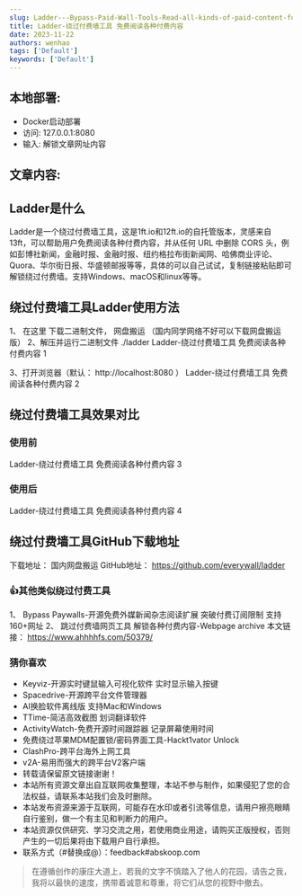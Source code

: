 ```yaml
---
slug: Ladder---Bypass-Paid-Wall-Tools-Read-all-kinds-of-paid-content-for-free
title: Ladder-绕过付费墙工具 免费阅读各种付费内容 
date: 2023-11-22
authors: wenhao
tags: ['Default']
keywords: ['Default']
---
```

## 本地部署:



- Docker启动部署
- 访问: 127.0.0.1:8080
- 输入: 解锁文章网址内容
## 文章内容:



## Ladder是什么



Ladder是一个绕过付费墙工具，这是1ft.io和12ft.io的自托管版本，灵感来自13ft，可以帮助用户免费阅读各种付费内容，并从任何 URL 中删除 CORS 头，例如彭博社新闻，金融时报、金融时报、纽约格拉布街新闻网、哈佛商业评论、Quora、华尔街日报、华盛顿邮报等等，具体的可以自己试试，复制链接粘贴即可解锁绕过付费墙。支持Windows、macOS和linux等等。 
## 绕过付费墙工具Ladder使用方法



1、 在这里 下载二进制文件， 网盘搬运 （国内同学网络不好可以下载网盘搬运版） 
2、解压并运行二进制文件 ./ladder 
Ladder-绕过付费墙工具 免费阅读各种付费内容 1 

3、打开浏览器（默认： http://localhost:8080 ） 
Ladder-绕过付费墙工具 免费阅读各种付费内容 2 

## 绕过付费墙工具效果对比



### 使用前

Ladder-绕过付费墙工具 免费阅读各种付费内容 3 

### 使用后

Ladder-绕过付费墙工具 免费阅读各种付费内容 4 

## 绕过付费墙工具GitHub下载地址



下载地址： 国内网盘搬运 
GitHub地址： https://github.com/everywall/ladder 
### 👍其他类似绕过付费工具

1、 Bypass Paywalls-开源免费外媒新闻杂志阅读扩展 突破付费订阅限制 支持160+网址 
2、 跳过付费墙网页工具 解锁各种付费内容-Webpage archive 
本文链接： https://www.ahhhhfs.com/50379/ 
### 猜你喜欢

- Keyviz-开源实时键鼠输入可视化软件 实时显示输入按键
- Spacedrive-开源跨平台文件管理器
- AI换脸软件离线版 支持Mac和Windows
- TTime-简洁高效截图 划词翻译软件
- ActivityWatch-免费开源时间跟踪器 记录屏幕使用时间
- 免费绕过苹果MDM配置锁/密码界面工具-Hackt1vator Unlock
- ClashPro-跨平台海外上网工具
- v2A-易用而强大的跨平台V2客户端
- 转载请保留原文链接谢谢！
- 本站所有资源文章出自互联网收集整理，本站不参与制作，如果侵犯了您的合法权益，请联系本站我们会及时删除。
- 本站发布资源来源于互联网，可能存在水印或者引流等信息，请用户擦亮眼睛自行鉴别，做一个有主见和判断力的用户。
- 本站资源仅供研究、学习交流之用，若使用商业用途，请购买正版授权，否则产生的一切后果将由下载用户自行承担。
- 联系方式（#替换成@）：feedback#abskoop.com



 > 在遵循创作的康庄大道上，若我的文字不慎踏入了他人的花园，请告之我，我将以最快的速度，携带着诚意和尊重，将它们从您的视野中撤去。
